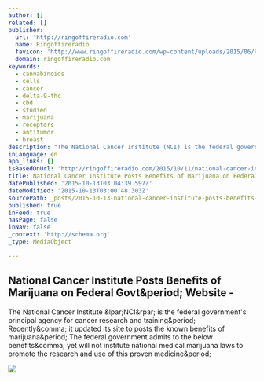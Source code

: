 ```yaml
---
author: []
related: []
publisher:
  url: 'http://ringoffireradio.com'
  name: Ringoffireradio
  favicon: 'http://www.ringoffireradio.com/wp-content/uploads/2015/06/ROF-32-32.jpg'
  domain: ringoffireradio.com
keywords:
  - cannabinoids
  - cells
  - cancer
  - delta-9-thc
  - cbd
  - studied
  - marijuana
  - receptors
  - antitumor
  - breast
description: "The National Cancer Institute (NCI) is the federal government's principal agency for cancer research and training. Recently, it updated its site to posts the known benefits of marijuana. The federal government admits to the below benefits, yet will not institute national medical marijuana laws to promote the research and use of this proven medicine."
inLanguage: en
app_links: []
isBasedOnUrl: 'http://ringoffireradio.com/2015/10/11/national-cancer-institute-posts-benefits-of-marijuana-on-federal-govt-website/'
title: National Cancer Institute Posts Benefits of Marijuana on Federal Govt. Website -
datePublished: '2015-10-13T03:04:39.597Z'
dateModified: '2015-10-13T03:00:48.303Z'
sourcePath: _posts/2015-10-13-national-cancer-institute-posts-benefits-of-marijuana-on-fed.md
published: true
inFeed: true
hasPage: false
inNav: false
_context: 'http://schema.org'
_type: MediaObject

---
```

<article style=""><h1>National Cancer Institute Posts Benefits of Marijuana on Federal Govt&amp;period; Website -</h1><p>The National Cancer Institute &amp;lpar;NCI&amp;rpar; is the federal government's principal agency for cancer research and training&amp;period; Recently&amp;comma; it updated its site to posts the known benefits of marijuana&amp;period; The federal government admits to the below benefits&amp;comma; yet will not institute national medical marijuana laws to promote the research and use of this proven medicine&amp;period;</p><img src="http://ringoffireradio.com/wp-content/uploads/Harvest-of-Tempe-Medical-Marijuana-Dispensary3.jpg" /></article>